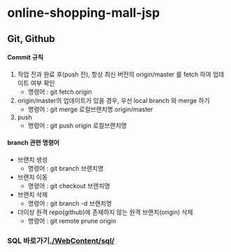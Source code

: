 # online-shopping-mall-jsp 
## Git, Github
#### Commit 규칙
<ol>
 <li>
  작업 전과 완료 후(push 전), 항상 최신 버전의 origin/master 를 fetch 하여 업데이트 여부 확인
  <ul>
    <li>명령어 : git fetch origin</li>
  </ul>
 </li>
 <li>
  origin/master의 업데이트가 있을 경우, 우선 local branch 와 merge 하기
  <ul>
   <li>명령어 : git merge 로컬브랜치명 origin/master</li>
  </ul>
 </li>
 <li>
   push
   <ul>
    <li>명령어 : git push origin 로컬브랜치명</li>
   </ul>
 </li>
</ol>

#### branch 관련 명령어
<ul>
 <li>
  브랜치 생성
   <ul>
    <li>명령어 : git branch 브랜치명</li>
  </ul>
 </li>
  <li>
  브랜치 이동
  <ul>
   <li>명령어 : git checkout 브랜치명</li>
  </ul>
 </li>
 <li>
  브랜치 삭제
  <ul>
   <li>명령어 : git branch -d 브랜치명</li>
  </ul>
 </li>
  <li>
  더이상 원격 repo(github)에 존재하지 않는 원격 브랜치(origin) 삭제
  <ul>
   <li>명령어 : git remote prune origin</li>
  </ul>
 </li>
 </ul>


### SQL 바로가기[./WebContent/sql/](./WebContent/sql/)
